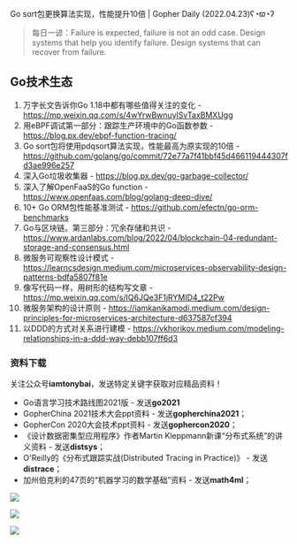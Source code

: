 Go sort包更换算法实现，性能提升10倍 | Gopher Daily (2022.04.23)ʕ◔ϖ◔ʔ

>每日一谚：Failure is expected, failure is not an odd case. Design systems that help you identify failure. Design systems that can recover from failure.

## Go技术生态

1. 万字长文告诉你Go 1.18中都有哪些值得关注的变化 - https://mp.weixin.qq.com/s/4wYrwBwnuylSvTaxBMXUgg
2. 用eBPF调试第一部分：跟踪生产环境中的Go函数参数 - https://blog.px.dev/ebpf-function-tracing/
3. Go sort包将使用pdqsort算法实现，性能最高为原实现的10倍 - https://github.com/golang/go/commit/72e77a7f41bbf45d466119444307fd3ae996e257
4. 深入Go垃圾收集器 - https://blog.px.dev/go-garbage-collector/
5. 深入了解OpenFaaS的Go function - https://www.openfaas.com/blog/golang-deep-dive/
6. 10+ Go ORM包性能基准测试 - https://github.com/efectn/go-orm-benchmarks
7. Go与区块链。第三部分：冗余存储和共识 - https://www.ardanlabs.com/blog/2022/04/blockchain-04-redundant-storage-and-consensus.html
8. 微服务可观察性设计模式 - https://learncsdesign.medium.com/microservices-observability-design-patterns-bdfa5807f81e
9. 像写代码一样，用树形的结构写文章 - https://mp.weixin.qq.com/s/IQ6JQe3F1jRYMID4_t22Pw
10. 微服务架构的设计原则 - https://iamkanikamodi.medium.com/design-principles-for-microservices-architecture-d637587cf394
11. 以DDD的方式对关系进行建模 - https://vkhorikov.medium.com/modeling-relationships-in-a-ddd-way-debb107ff6d3

### 资料下载

关注公众号**iamtonybai**，发送特定关键字获取对应精品资料！

* Go语言学习技术路线图2021版 - 发送**go2021**
* GopherChina 2021技术大会ppt资料 - 发送**gopherchina2021**；
* GopherCon 2020大会技术ppt资料 - 发送**gophercon2020**；
* 《设计数据密集型应用程序》作者Martin Kleppmann新课“分布式系统”的讲义资料 - 发送**distsys**；
* O'Reilly的《分布式跟踪实战(Distributed Tracing in Practice)》 - 发送**distrace**；
* 加州伯克利的47页的“机器学习的数学基础”资料 - 发送**math4ml**；

![](https://mmbiz.qpic.cn/mmbiz_png/cH6WzfQ94mb54jsFJZ3Knmz8obUsf3PBShthmdSw5E01TcYmUReGkj0BWpxHak1HlnlzHvLmKax53YSGr7aNlA/0?wx_fmt=png)

![](https://mmbiz.qpic.cn/mmbiz_png/cH6WzfQ94mZsOgPXTXZgWiaE03ib9r9WFJXC6xJCA5Y6VSesOZqlGxYfODibvR7UPGxiaM7SZZNQZkRtggPXEfBdwQ/0?wx_fmt=png)

![](https://mmbiz.qpic.cn/mmbiz_png/cH6WzfQ94mb54jsFJZ3Knmz8obUsf3PBrSoqeMvoWCticN2cpU64fJ0FYQdXJhP7ia7WRh8628uOAsQYeE2NibRRw/0?wx_fmt=png)

